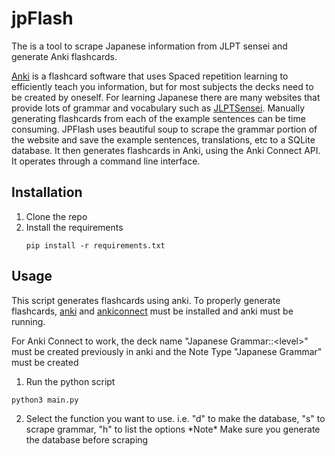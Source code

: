 # jpFlash
The is a tool to scrape Japanese information from JLPT sensei and generate Anki flashcards.

[Anki](https://apps.ankiweb.net/) is a flashcard software that uses Spaced repetition learning to efficiently teach you information, but for most subjects the decks need to be created by oneself.
For learning Japanese there are many websites that provide lots of grammar and vocabulary such as [JLPTSensei](https://jlptsensei.com/). Manually generating flashcards from each of the example sentences can be time consuming. 
JPFlash uses beautiful soup to scrape the grammar portion of the website and save the example sentences, translations, etc to a SQLite database. It then generates flashcards in Anki, using the Anki Connect API.  
It operates through a command line interface.

## Installation
1. Clone the repo
2. Install the requirements
   ``` 
   pip install -r requirements.txt 
   ```

## Usage
This script generates flashcards using anki. To properly generate flashcards, [anki](https://apps.ankiweb.net/) and [ankiconnect](https://foosoft.net/projects/anki-connect/) must be installed and anki must be running.

For Anki Connect to work, the deck name "Japanese Grammar::\<level\>" must be created previously in anki and the Note Type "Japanese Grammar" must be created

1. Run the python script 
``` 
python3 main.py
```
2. Select the function you want to use. i.e. "d" to make the database, "s" to scrape grammar, "h" to list the options
   \*Note\* Make sure you generate the database before scraping

